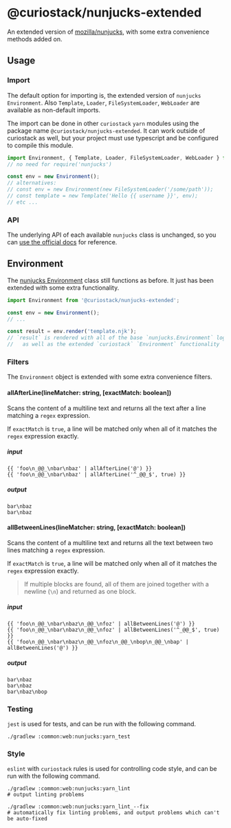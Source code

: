 # @curiostack/nunjucks-extended

An extended version of [mozilla/nunjucks](https://github.com/mozilla/nunjucks),
with some extra convenience methods added on.

## Usage

### Import

The default option for importing is, the extended version of `nunjucks` `Environment`.
Also `Template`, `Loader`, `FileSystemLoader`, `WebLoader` are available as non-default
imports.

The import can be done in other `curiostack` `yarn` modules  using the package name
`@curiostack/nunjucks-extended`. It can work outside of curiostack as well, but your project
must use typescript and be configured to compile this module.

```typescript
import Environment, { Template, Loader, FileSystemLoader, WebLoader } from '@curiostack/nunjucks-extended';
// no need for require('nunjucks')

const env = new Environment();
// alternatives:
// const env = new Environment(new FileSystemLoader('/some/path'));
// const template = new Template('Hello {{ username }}', env);
// etc ...
```

### API

The underlying API of each available `nunjucks` class is unchanged, so you can
[use the official docs](https://mozilla.github.io/nunjucks/getting-started.html) for reference.

## Environment

The [nunjucks Environment](https://mozilla.github.io/nunjucks/api.html#environment)
class still functions as before. It just has been extended with some extra functionality.

```typescript
import Environment from '@curiostack/nunjucks-extended';

const env = new Environment();
// ...

const result = env.render('template.njk');
// `result` is rendered with all of the base `nunjucks.Environment` logic
//   as well as the extended `curiostack` `Environment` functionality
```

### Filters

The `Environment` object is extended with some extra convenience filters.

#### allAfterLine(lineMatcher: string, [exactMatch: boolean])

Scans the content of a multiline text and returns all the text after a line
matching a `regex` expression.

If `exactMatch` is `true`, a line will be matched only when all of it matches
the `regex` expression exactly.

##### input

```
{{ 'foo\n_@@_\nbar\nbaz' | allAfterLine('@') }}
{{ 'foo\n_@@_\nbar\nbaz' | allAfterLine('^_@@_$', true) }}
```

##### output

```
bar\nbaz
bar\nbaz
```

#### allBetweenLines(lineMatcher: string, [exactMatch: boolean])

Scans the content of a multiline text and returns all the text between two lines
matching a `regex` expression.

If `exactMatch` is `true`, a line will be matched only when all of it matches
the `regex` expression exactly.

> If multiple blocks are found, all of them are joined together with a newline (`\n`)
> and returned as one block.

##### input

```
{{ 'foo\n_@@_\nbar\nbaz\n_@@_\nfoz' | allBetweenLines('@') }}
{{ 'foo\n_@@_\nbar\nbaz\n_@@_\nfoz' | allBetweenLines('^_@@_$', true) }}
{{ 'foo\n_@@_\nbar\nbaz\n_@@_\nfoz\n_@@_\nbop\n_@@_\nbap' | allBetweenLines('@') }}
```

##### output

```
bar\nbaz
bar\nbaz
bar\nbaz\nbop
```

### Testing

`jest` is used for tests, and can be run with the following command.

```shell
./gradlew :common:web:nunjucks:yarn_test
```

### Style

`eslint` with `curiostack` rules is used for controlling code style, and can be run
with the following command.

```shell
./gradlew :common:web:nunjucks:yarn_lint
# output linting problems

./gradlew :common:web:nunjucks:yarn_lint_--fix
# automatically fix linting problems, and output problems which can't be auto-fixed
```
